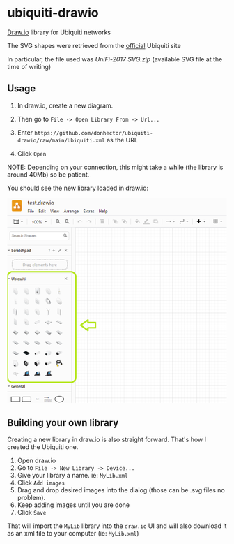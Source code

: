 # ubiquiti-drawio

[Draw.io](https://draw.io) library for Ubiquiti networks

The SVG shapes were retrieved from the [official](https://help.ui.com/hc/en-us/articles/204911374-Ubiquiti-Icons-and-Images-for-Diagrams) Ubiquiti site

In particular, the file used was _UniFi-2017 SVG.zip_ (available SVG file at the time of writing)

## Usage

1. In draw.io, create a new diagram.

2. Then go to `File -> Open Library From -> Url...`
3. Enter `https://github.com/donhector/ubiquiti-drawio/raw/main/Ubiquiti.xml` as the URL
4. Click `Open`

NOTE: Depending on your connection, this might take a while (the library is around 40Mb) so be patient.

You should see the new library loaded in draw.io:

![Screenshot of library loaded](screenshot.png)

## Building your own library

Creating a new library in draw.io is also straight forward. That's how I created the Ubiquiti one.

1. Open draw.io
2. Go to `File -> New Library -> Device...`
3. Give your library a name. ie: `MyLib.xml`
4. Click `Add images`
5. Drag and drop desired images into the dialog (those can be .svg files no problem).
6. Keep adding images until you are done
7. Click `Save`

That will import the `MyLib` library into the `draw.io` UI and will also download it as an xml file to your computer (ie: `MyLib.xml`)
